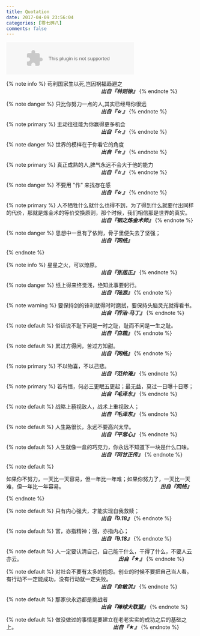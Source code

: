 ```yaml
---
title: Quotation
date: 2017-04-09 23:56:04
categories: [零七碎八]
comments: false
---
```


<embed src="//music.163.com/style/swf/widget.swf?sid=26577096&type=2&auto=0&width=320&height=66" width="340" height="86"  allowNetworking="all"></embed>



{% note info %}
苟利国家生以死,岂因祸福趋避之
<span  style="margin-left: 50%">***出自『林则徐』***</span>
{% endnote %}

{% note danger %}
只比你努力一点的人,其实已经甩你很远
<span  style="margin-left: 50%">***出自『☆』***</span>
{% endnote %}


{% note primary %}
主动往往能为你赢得更多机会
<span  style="margin-left: 50%">***出自『☆』***</span>
{% endnote %}

{% note danger %}
世界的模样在于你看它的角度
<span  style="margin-left: 50%">***出自『☆』***</span>
{% endnote %}

<!-- more -->


{% note primary %}
真正成熟的人,脾气永远不会大于他的能力
<span  style="margin-left: 50%">***出自『☆』***</span>
{% endnote %}


{% note danger %}
不要用 "作" 来找存在感
<span  style="margin-left: 50%">***出自『☆』***</span>
{% endnote %}


{% note primary %}
人不牺牲什么就什么也得不到，为了得到什么就要付出同样的代价，那就是炼金术的等价交换原则，那个时候，我们相信那是世界的真实。
<span  style="margin-left: 50%">***出自『钢之炼金术师』***</span>
{% endnote %}

{% note danger %}
思想中一旦有了依附，骨子里便失去了坚强；
<span  style="margin-left: 50%">***出自『网络』***</span>

{% endnote %}

{% note info %}
星星之火，可以燎原。
<span  style="margin-left: 50%">***出自『张居正』***</span>
{% endnote %}



{% note danger %}
纸上得来终觉浅，绝知此事要躬行。
<span  style="margin-left: 50%">***出自『陆游』***</span>
{% endnote %}


{% note warning %}
要保持剑的锋利就得时时磨拭，要保持头脑灵光就得看书。
<span  style="margin-left: 50%">***出自『乔治·马丁』***</span>
{% endnote %}



{% note default %}
俗话说不耻下问是一时之耻，耻而不问是一生之耻。
<span  style="margin-left: 50%">***出自『白箱』***</span>
{% endnote %}


{% note default %}
累过方得闲，苦过方知甜。
<span  style="margin-left: 50%">***出自『网络』***</span>
{% endnote %}



{% note primary %}
不以物喜，不以己悲。
<span  style="margin-left: 50%">***出自『范仲淹』***</span>
{% endnote %}



{% note primary %}
若有恒，何必三更眠五更起；最无益，莫过一日曝十日寒；
<span  style="margin-left: 50%">***出自『毛泽东』***</span>
{% endnote %}



{% note default %}
战略上藐视敌人，战术上重视敌人；
<span  style="margin-left: 50%">***出自『毛泽东』***</span>
{% endnote %}



{% note default %}
人生路很长，永远不要高兴太早。
<span  style="margin-left: 50%">***出自『平常心』***</span>
{% endnote %}



{% note default %}
人生就像一盒的巧克力，你永远不知道下一块是什么口味。
<span  style="margin-left: 50%">***出自『阿甘正传』***</span>
{% endnote %}

{% note default %}

如果你不努力，一天比一天容易，但一年比一年难；如果你努力了，一天比一天难，但一年比一年容易。
<span  style="margin-left: 50%">***出自『网络』***</span>

{% endnote %}

{% note default %}
只有内心强大，才能实现自我救赎；
<span  style="margin-left: 50%">***出自『9.18』***</span>
{% endnote %}



{% note default %}
富，亦指精神；强，亦指内心；
<span  style="margin-left: 50%">***出自『9.18』***</span>
{% endnote %}



{% note default %}
人一定要认清自己，自己能干什么，干得了什么，不要人云亦云。
<span  style="margin-left: 50%">***出自『★』***</span>
{% endnote %}



{% note default %}
对社会不要有太多的抱怨。创业的时候不要把自己当人看。有行动不一定能成功，没有行动就一定失败。
<span  style="margin-left: 50%">***出自『俞敏洪』***</span>
{% endnote %}



{% note default %}
那家伙永远都是挑战者
<span  style="margin-left: 50%">***出自『棒球大联盟』***</span>
{% endnote %}



{% note default %}
做没做过的事情是要建立在老老实实的成功之后的基础之上。
<span  style="margin-left: 50%">***出自『★』***</span>
{% endnote %}


